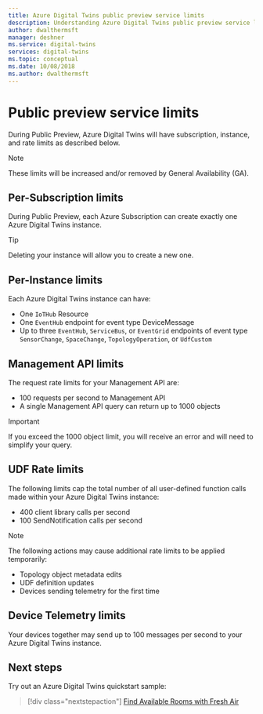 ```yaml
---
title: Azure Digital Twins public preview service limits
description: Understanding Azure Digital Twins public preview service limits
author: dwalthermsft
manager: deshner
ms.service: digital-twins
services: digital-twins
ms.topic: conceptual
ms.date: 10/08/2018
ms.author: dwalthermsft
---
```


# Public preview service limits

During Public Preview, Azure Digital Twins will have subscription, instance, and rate limits as described below.  

> [!NOTE]
> These limits will be increased and/or removed by General Availability (GA).

## Per-Subscription limits

During Public Preview, each Azure Subscription can create exactly one Azure Digital Twins instance.

> [!TIP]
> Deleting your instance will allow you to create a new one.

## Per-Instance limits

Each Azure Digital Twins instance can have:

- One `IoTHub` Resource
- One `EventHub` endpoint for event type DeviceMessage
- Up to three `EventHub`, `ServiceBus`, or `EventGrid` endpoints of event type `SensorChange`, `SpaceChange`, `TopologyOperation`, or `UdfCustom`

## Management API limits

The request rate limits for your Management API are:

- 100 requests per second to Management API
- A single Management API query can return up to 1000 objects

> [!IMPORTANT]
> If you exceed the 1000 object limit, you will receive an error and will need to simplify your query.

## UDF Rate limits

The following limits cap the total number of all user-defined function calls made within your Azure Digital Twins instance:

- 400 client library calls per second
- 100 SendNotification calls per second

> [!NOTE]
> The following actions may cause additional rate limits to be applied temporarily:
> - Topology object metadata edits
> - UDF definition updates
> - Devices sending telemetry for the first time

## Device Telemetry limits

Your devices together may send up to 100 messages per second to your Azure Digital Twins instance.

## Next steps

Try out an Azure Digital Twins quickstart sample:

> [!div class="nextstepaction"]
> [Find Available Rooms with Fresh Air](./quickstart-view-occupancy-dotnet.md)